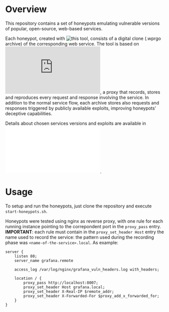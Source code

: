 # Overview

This repository contains a set of honeypots emulating vulnerable versions of popular, open-source, web-based services. 

Each honeypot, created with ![this tool](https://github.com/mina-aq/honeypot_internship), consists of a digital clone (.wprgo archive) of the corresponding web service. The tool is
based on ![Google Web Page Replay](https://chromium.googlesource.com/catapult/+/HEAD/web_page_replay_go/README.md), a proxy that records, stores and reproduces every request and response involving the service. In addition to the normal service flow, each archive stores also requests and responses triggered 
by publicly available exploits, improving honeypots' deceptive capabilities. 

Details about chosen services versions and exploits are available in ![this list](./vulnerable-services.md). 

# Usage

To setup and run the honeypots, just clone the repository and execute `start-honeypots.sh`.

Honeypots were tested using nginx as reverse proxy, with one rule for each running instance pointing to the correpondent port in the `proxy_pass` entry. **IMPORTANT**: each rule must contain in the `proxy_set_header Host` entry the name used to record the service: the pattern used during the recording phase was `<name-of-the-service>.local`. As example:

```
server {
    listen 80;
    server_name grafana.remote
    
    access_log /var/log/nginx/grafana_vuln_headers.log with_headers;   

    location / {
       	proxy_pass http://localhost:8007;
        proxy_set_header Host grafana.local;
        proxy_set_header X-Real-IP $remote_addr;
        proxy_set_header X-Forwarded-For $proxy_add_x_forwarded_for;
    }
}
```

